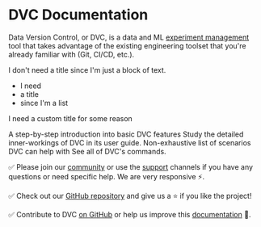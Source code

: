 # DVC Documentation

Data Version Control, or DVC, is a data and ML
[experiment management](/doc/user-guide/experiment-management) tool that takes
advantage of the existing engineering toolset that you're already familiar with
(Git, CI/CD, etc.).

<admon>

I don't need a title since I'm just a block of text.

</admon>

<admon title type="warn">

- I need
- a title
- since I'm a list

</admon>

<admon title="Custom Title" type="tip">

I need a custom title for some reason

</admon>

<cards>

  <card href="/doc/start" heading="Get Started">
    A step-by-step introduction into basic DVC features
  </card>

  <card href="/doc/user-guide" heading="User Guide">
    Study the detailed inner-workings of DVC in its user guide.
  </card>

  <card href="/doc/use-cases" heading="Use Cases">
    Non-exhaustive list of scenarios DVC can help with
  </card>

  <card href="/doc/command-reference" heading="Command Reference">
    See all of DVC's commands.
  </card>

</cards>

✅ Please join our [community](/community) or use the [support](/support)
channels if you have any questions or need specific help. We are very responsive
⚡.

✅ Check out our [GitHub repository](https://github.com/iterative/dvc) and give
us a ⭐ if you like the project!

✅ Contribute to DVC [on GitHub](https://github.com/iterative/dvc) or help us
improve this [documentation](https://github.com/iterative/dvc.org) 🙏.

